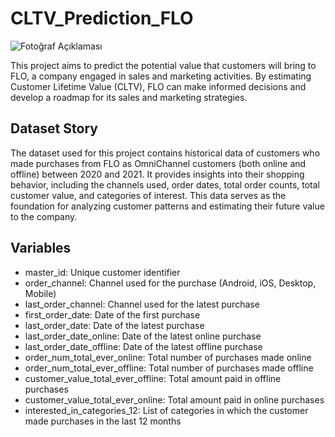 # CLTV_Prediction_FLO

![Fotoğraf Açıklaması]([resimdosyasinin_adresi.jpg](https://github.com/hgatasagun/CLTV_Prediction_FLO/blob/main/Customer.jpg))


This project aims to predict the potential value that customers will bring to FLO, a company engaged in sales and marketing activities. By estimating Customer Lifetime Value (CLTV), FLO can make informed decisions and develop a roadmap for its sales and marketing strategies.

## Dataset Story

The dataset used for this project contains historical data of customers who made purchases from FLO as OmniChannel customers (both online and offline) between 2020 and 2021. It provides insights into their shopping behavior, including the channels used, order dates, total order counts, total customer value, and categories of interest. This data serves as the foundation for analyzing customer patterns and estimating their future value to the company.

## Variables

- master_id: Unique customer identifier
- order_channel: Channel used for the purchase (Android, iOS, Desktop, Mobile)
- last_order_channel: Channel used for the latest purchase
- first_order_date: Date of the first purchase
- last_order_date: Date of the latest purchase
- last_order_date_online: Date of the latest online purchase
- last_order_date_offline: Date of the latest offline purchase
- order_num_total_ever_online: Total number of purchases made online
- order_num_total_ever_offline: Total number of purchases made offline
- customer_value_total_ever_offline: Total amount paid in offline purchases
- customer_value_total_ever_online: Total amount paid in online purchases
- interested_in_categories_12: List of categories in which the customer made purchases in the last 12 months
